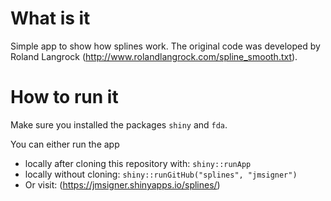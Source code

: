 # What is it

Simple app to show how splines work. The original code was developed by Roland Langrock (http://www.rolandlangrock.com/spline_smooth.txt).

# How to run it

Make sure you installed the packages `shiny` and `fda`.

You can either run the app
- locally after cloning this repository with: `shiny::runApp`
- locally without cloning: `shiny::runGitHub("splines", "jmsigner")`
- Or visit: (https://jmsigner.shinyapps.io/splines/)



